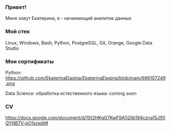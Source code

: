 ### Привет!
Меня зовут Екатерина, я - начинающий аналитик данных

### Мой стек
Linux, Windows, Bash, Python, PostgreSQL, Git, Orange, Google Data Studio

### Мои сертификаты
Python: https://github.com/EkaterinaElagina/EkaterinaElagina/blob/main/696107249.png

Data Science: обработка естественного языка:   coming soon

### CV
https://docs.google.com/document/d/10t2HKgG7KwF9A1j2IIb194czna15Jlf0QYNB7V-pO1s/edit#
<!--
**EkaterinaElagina/EkaterinaElagina** is a ✨ _special_ ✨ repository because its `README.md` (this file) appears on your GitHub profile.

Here are some ideas to get you started:

- 🔭 I’m currently working on ...
- 🌱 I’m currently learning ...
- 👯 I’m looking to collaborate on ...
- 🤔 I’m looking for help with ...
- 💬 Ask me about ...
- 📫 How to reach me: ...
- 😄 Pronouns: ...
- ⚡ Fun fact: ...
-->

